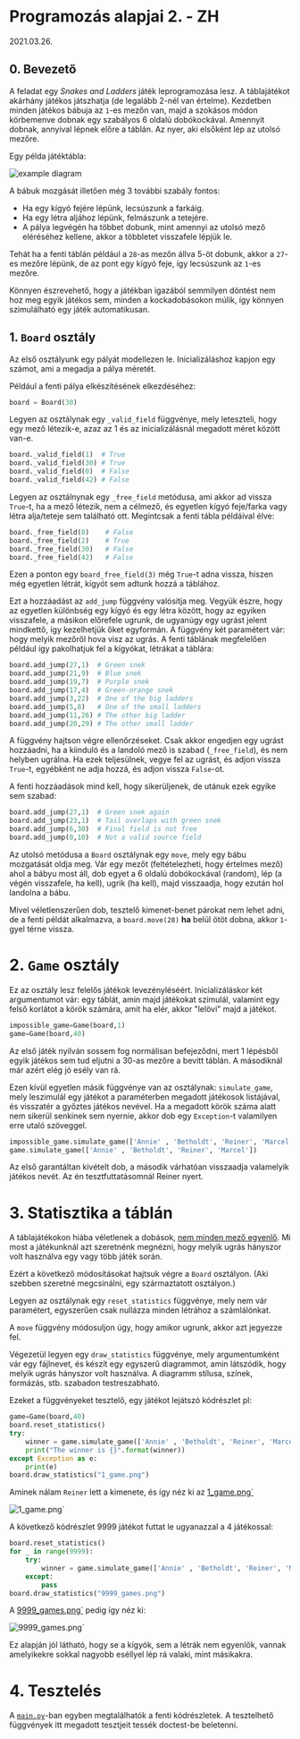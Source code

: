 # Programozás alapjai 2. - ZH
2021.03.26.

## 0. Bevezető
A feladat egy *Snakes and Ladders* játék leprogramozása lesz.
A táblajátékot akárhány játékos játszhatja (de legalább 2-nél van értelme). 
Kezdetben minden játékos bábuja az `1`-es mezőn van, majd a szokásos módon körbemenve dobnak egy szabályos 6 oldalú dobókockával. 
Amennyit dobnak, annyival lépnek előre a táblán. 
Az nyer, aki elsőként lép az utolsó mezőre.

Egy példa játéktábla:

![example diagram](board.jpg)

A bábuk mozgását illetően még 3 további szabály fontos:
- Ha egy kígyó fejére lépünk, lecsúszunk a farkáig.
- Ha egy létra aljához lépünk, felmászunk a tetejére.
- A pálya legvégén ha többet dobunk, mint amennyi az utolsó mező eléréséhez kellene, akkor a többletet visszafele lépjük le.
 
Tehát ha a fenti táblán például a `28`-as mezőn állva 5-öt dobunk, akkor a `27`-es mezőre lépünk, de az pont egy kígyó feje, így lecsúszunk az `1`-es mezőre.

Könnyen észrevehető, hogy a játékban igazából semmilyen döntést nem hoz meg egyik játékos sem, minden a kockadobásokon múlik, így könnyen szimulálható egy játék automatikusan.

## 1. `Board` osztály

Az első osztályunk egy pályát modellezen le.
Inicializáláshoz kapjon egy számot, ami a megadja a pálya méretét.

Például a fenti pálya elkészítésének elkezdéséhez:
```python
board = Board(30)
```

Legyen az osztálynak egy `_valid_field` függvénye, mely leteszteli, hogy egy mező létezik-e, azaz az 1 és az inicializálásnál megadott méret között van-e.

```python
board._valid_field(1)  # True
board._valid_field(30) # True
board._valid_field(0)  # False
board._valid_field(42) # False
```

Legyen az osztálnynak egy `_free_field` metódusa, ami akkor ad vissza `True`-t, ha a mező létezik, nem a célmező, és egyetlen kígyó feje/farka vagy létra alja/teteje sem található ott.
Megintcsak a fenti tábla példáival élve:

```python
board._free_field(0)    # False
board._free_field(2)    # True
board._free_field(30)   # False
board._free_field(42)   # False
```

Ezen a ponton egy `board_free_field(3)` még `True`-t adna vissza, hiszen még egyetlen létrát, kígyót sem adtunk hozzá a táblához. 

Ezt a hozzáadást az `add_jump` függvény valósítja meg. 
Vegyük észre, hogy az egyetlen különbség egy kígyó és egy létra között, hogy az egyiken visszafele, a másikon előrefele ugrunk, de ugyanúgy egy ugrást jelent mindkettő, így kezelhetjük őket egyformán.
A függvény két paramétert vár: hogy melyik mezőről hova visz az ugrás.
A fenti táblának megfelelően például így pakolhatjuk fel a kígyókat, létrákat a táblára:

```python
board.add_jump(27,1)  # Green snek
board.add_jump(21,9)  # Blue snek
board.add_jump(19,7)  # Purple snek
board.add_jump(17,4)  # Green-orange snek
board.add_jump(3,22)  # One of the big ladders
board.add_jump(5,8)   # One of the small ladders
board.add_jump(11,26) # The other big ladder
board.add_jump(20,29) # The other small ladder
```

A függvény hajtson végre ellenőrzéseket. 
Csak akkor engedjen egy ugrást hozzáadni, ha a kiinduló és a landoló mező is szabad (`_free_field`), és nem helyben ugrálna. 
Ha ezek teljesülnek, vegye fel az ugrást, és adjon vissza `True`-t, egyébként ne adja hozzá, és adjon vissza `False`-ot.

A fenti hozzáadások mind kell, hogy sikerüljenek, de utánuk ezek egyike sem szabad:
```python
board.add_jump(27,1)  # Green snek again
board.add_jump(23,1)  # Tail overlaps with green snek
board.add_jump(6,30)  # Final field is not free
board.add_jump(0,10)  # Not a valid source field
```

Az utolsó metódusa a `Board` osztálynak egy `move`, mely egy bábu mozgatását oldja meg.
Vár egy mezőt (feltételezheti, hogy értelmes mező) ahol a bábyu most áll, dob egyet a 6 oldalú dobókockával (random), lép (a végén visszafele, ha kell), ugrik (ha kell), majd visszaadja, hogy ezután hol landolna a bábu.

Mivel véletlenszerűen dob, tesztelő kimenet-benet párokat nem lehet adni, de a fenti példát alkalmazva, a `board.move(28)` __ha__ belül ötöt dobna, akkor `1`-gyel térne vissza.


# 2. `Game` osztály

Ez az osztály lesz felelős játékok levezényléséért.
Inicializáláskor két argumentumot vár: egy táblát, amin majd játékokat szimulál, valamint egy felső korlátot a körök számára, amit ha elér, akkor "lelövi" majd a játékot.

```python
impossible_game=Game(board,1)
game=Game(board,40)
```

Az első játék nyilván sossem fog normálisan befejeződni, mert 1 lépésből egyik játékos sem tud eljutni a 30-as mezőre a bevitt táblán. 
A másodiknál már azért elég jó esély van rá.

Ezen kívül egyetlen másik függvénye van az osztálynak: `simulate_game`, mely leszimulál egy játékot a paraméterben megadott játékosok listájával, és visszatér a győztes játékos nevével.
Ha a megadott körök száma alatt nem sikerül senkinek sem nyernie, akkor dob egy `Exception`-t valamilyen erre utaló szöveggel.

```python
impossible_game.simulate_game(['Annie' , 'Betholdt', 'Reiner', 'Marcel'])
game.simulate_game(['Annie' , 'Betholdt', 'Reiner', 'Marcel'])
```

Az első garantáltan kivételt dob, a második várhatóan visszaadja valamelyik játékos nevét.
Az én tesztfuttatásomnál Reiner nyert.


# 3. Statisztika a táblán

A táblajátékokon hiába véletlenek a dobások, [nem minden mező egyenlő](https://www.youtube.com/watch?v=ubQXz5RBBtU).
Mi most a játékunknál azt szeretnénk megnézni, hogy melyik ugrás hányszor volt használva egy vagy több játék során. 

Ezért a következő módosításokat hajtsuk végre a `Board` osztályon. (Aki szebben szeretné megcsinálni, egy származtatott osztályon.)

Legyen az osztálynak egy `reset_statistics` függvénye, mely nem vár paramétert, egyszerűen csak nullázza minden létrához a számlálónkat. 

A `move` függvény módosuljon úgy, hogy amikor ugrunk, akkor azt jegyezze fel.

Végezetül legyen egy `draw_statistics` függvénye, mely argumentumként vár egy fájlnevet, és készít egy egyszerű diagrammot, amin látszódik, hogy melyik ugrás hányszor volt használva. 
A diagramm stílusa, színek, formázás, stb. szabadon testreszabható.

Ezeket a függvényeket tesztelő, egy játékot lejátszó kódrészlet pl:
```python
game=Game(board,40)
board.reset_statistics()
try:
    winner = game.simulate_game(['Annie' , 'Betholdt', 'Reiner', 'Marcel'])
    print("The winner is {}".format(winner))
except Exception as e:
    print(e)
board.draw_statistics("1_game.png")
```
Aminek nálam `Reiner` lett a kimenete, és így néz ki az [1_game.png`](1_game.png)

![1_game.png`](1_game.png)

A következő kódrészlet 9999 játékot futtat le ugyanazzal a 4 játékossal:
```python
board.reset_statistics()
for _ in range(9999):
    try:
        winner = game.simulate_game(['Annie' , 'Betholdt', 'Reiner', 'Marcel'])
    except:
        pass
board.draw_statistics("9999_games.png")
```
A [9999_games.png`](9999_games.png) pedig így néz ki:

![9999_games.png`](9999_games.png)

Ez alapján jól látható, hogy se a kígyók, sem a létrák nem egyenlők, vannak amelyikekre sokkal nagyobb eséllyel lép rá valaki, mint másikakra.

# 4. Tesztelés

A [`main.py`](main.py)-ban egyben megtalálhatók a fenti kódrészletek. 
A tesztelhető függvények itt megadott tesztjeit tessék doctest-be beletenni. 